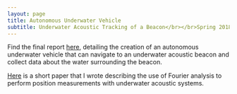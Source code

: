 ```yaml
---
layout: page
title: Autonomous Underwater Vehicle
subtitle: Underwater Acoustic Tracking of a Beacon</br></br>Spring 2018
---
```


Find the final report [here](https://vickimoran.github.io/Final_Report.pdf), detailing the creation of an autonomous underwater vehicle that can navigate to an underwater acoustic beacon and collect data about the water surrounding the beacon.

[Here](https://vickimoran.github.io/Moran_Tech_Memo.pdf) is a short paper that I wrote describing the use of Fourier analysis to perform position measurements with underwater acoustic systems.
